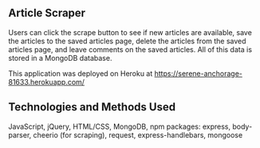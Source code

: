 ## Article Scraper

Users can click the scrape button to see if new articles are available, save the articles to the saved articles page, delete the articles from the saved articles page, and leave comments on the saved articles. All of this data is stored in a MongoDB database.

This application was deployed on Heroku at https://serene-anchorage-81633.herokuapp.com/

## Technologies and Methods Used

JavaScript, jQuery, HTML/CSS, MongoDB, npm packages: express, body-parser, cheerio (for scraping), request, express-handlebars, mongoose
